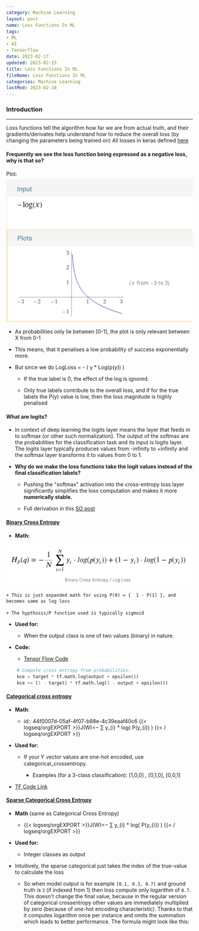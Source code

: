 ```yaml
---
category: Machine Learning
layout: post
name: Loss Functions In ML
tags:
- ML
- AI
- Tensorflow
date: 2023-02-17
updated: 2023-02-15
title: Loss Functions In ML
fileName: Loss Functions In ML
categories: Machine Learning
lastMod: 2023-02-18
---
```

### Introduction
------------------
Loss functions tell the algorithm how far we are from actual truth, and their gradients/derivates help understand how to reduce the overall loss (by changing the parameters being trained on)
All losses in keras defined [here](https://www.tensorflow.org/api_docs/python/tf/keras/losses)

#### Frequently we see the loss function being expressed as a negative loss, why is that so?

Plot: ![image.png](/image_1676730500910_0.png)

  + As probabilities only lie between [0-1], the plot is only relevant between X from 0-1

  + This means, that it penalises a low probability of success exponentially more.

  + But since we do LogLoss = - ( y * Log(p(y)) )

    + If the true label is 0, the effect of the log is ignored.

    + Only true labels contribute to the overall loss, and if for the true labels the P(y) value is low, then the loss magnitude is highly penalised

#### What are logits?

  + In context of deep learning the logits layer means the layer that feeds in to softmax (or other such normalization). 
The output of the softmax are the probabilities for the classification task and its input is logits layer. 
The logits layer typically produces values from -infinity to +infinity and the softmax layer transforms it to values from 0 to 1.

  + **Why do we make the loss functions take the logit values instead of the final classification labels?**

    + Pushing the "softmax" activation into the cross-entropy loss layer significantly simplifies the loss computation and makes it more **numerically stable.**

    + Full derivation in this [SO post](https://stackoverflow.com/questions/34907657/scale-the-loss-value-according-to-badness-in-caffe/34917052#34917052)

#### [Binary Cross Entropy](https://www.tensorflow.org/api_docs/python/tf/keras/losses/BinaryCrossentropy)

  + **Math:**

![image.png](/image_1676732588575_0.png)

    + This is just expanded math for using P(0) = {  1 - P(1) }, and becomes same as log loss

    + The hypthosis/P function used is typically sigmoid

  + **Used for:**

    + When the output class is one of two values (binary) in nature.

  + **Code:**

    + [Tensor Flow Code](https://github.com/keras-team/keras/blob/e6784e4302c7b8cd116b74a784f4b78d60e83c26/keras/backend.py#L5553)

``` python
    # Compute cross entropy from probabilities.
    bce = target * tf.math.log(output + epsilon())
    bce += (1 - target) * tf.math.log(1 - output + epsilon())
```

#### [Categorical cross entropy](https://www.tensorflow.org/api_docs/python/tf/keras/losses/CategoricalCrossentropy)

  + **Math**:

    + id:: 44f0007d-05af-4f07-b88e-4c39eaaf40c6
{{< logseq/orgEXPORT >}}J(W)=− ∑ y_{i} * log( P(y_{i}) )
{{< / logseq/orgEXPORT >}}

  + **Used for:**

    + If your 𝑌 vector values are one-hot encoded, use categorical_crossentropy.

      + Examples (for a 3-class classification): [1,0,0] , [0,1,0], [0,0,1]

  + [TF Code Link](https://github.com/keras-team/keras/blob/e6784e4302c7b8cd116b74a784f4b78d60e83c26/keras/backend.py#L5553)

#### [Sparse Categorical Cross Entropy](https://www.tensorflow.org/api_docs/python/tf/keras/losses/SparseCategoricalCrossentropy)

  + **Math** (same as Categorical Cross Entropy)

    + {{< logseq/orgEXPORT >}}J(W)=− ∑ y_{i} * log( P(y_{i}) )
{{< / logseq/orgEXPORT >}}

  + **Used for:**

    + Integer classes as output

  + Intuitively, the sparse categorical just takes the index of the true-value to calculate the loss

    + So when model output is for example `[0.1, 0.3, 0.7]` and ground truth is `3` (if indexed from 1) then loss compute only logarithm of `0.7`. This doesn't change the final value, because in the regular version of categorical crossentropy other values are immediately multiplied by zero (because of one-hot encoding characteristic). Thanks to that it computes logarithm once per instance and omits the summation which leads to better performance. The formula might look like this:
